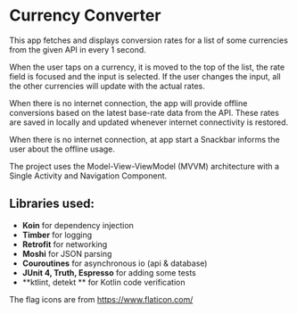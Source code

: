 # Currency Converter

This app fetches and displays conversion rates for a list of some currencies from the given API in every 1 second.

When the user taps on a currency, it is moved to the top of the list, the rate field is focused and the input is selected. If the user changes the input, all the other currencies will update with the actual rates.

When there is no internet connection, the app will provide offline conversions based on the latest base-rate data from the API.
These rates are saved in locally and updated whenever internet connectivity is restored.

When there is no internet connection, at app start a Snackbar informs the user about the offline usage.

The project uses the Model-View-ViewModel (MVVM) architecture with a Single Activity and Navigation Component.

## Libraries used:
* **Koin** for dependency injection
* **Timber** for logging
* **Retrofit** for networking
* **Moshi** for JSON parsing
* **Couroutines** for asynchronous io (api & database)
* **JUnit 4, Truth, Espresso** for adding some tests
* **ktlint, detekt ** for Kotlin code verification

The flag icons are from
https://www.flaticon.com/